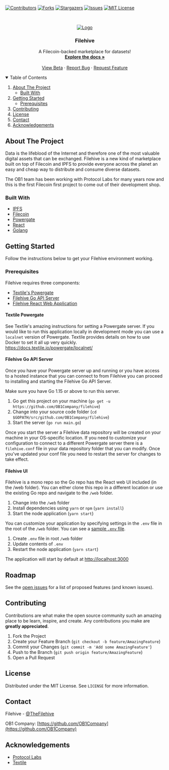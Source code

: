 [![Contributors][contributors-shield]][contributors-url] 
[![Forks][forks-shield]][forks-url]
[![Stargazers][stars-shield]][stars-url]
[![Issues][issues-shield]][issues-url]
[![MIT License][license-shield]][license-url]

<!-- PROJECT LOGO -->
<br />
<p align="center">
  <a href="https://github.com/OB1Company/filehive">
    <img src="https://filehive.app/filehive-logo.png" alt="Logo">
  </a>

  <h3 align="center">Filehive</h3>

  <p align="center">
    A Filecoin-backed marketplace for datasets!
    <br />
    <a href="https://github.com/OB1Company/filehive"><strong>Explore the docs »</strong></a>
    <br />
    <br />
    <a href="https://beta.filehive.app">View Beta</a>
    ·
    <a href="https://github.com/OB1Company/filehive/issues">Report Bug</a>
    ·
    <a href="https://github.com/OB1Company/filehive/issues">Request Feature</a>
  </p>
</p>



<!-- TABLE OF CONTENTS -->
<details open="open">
  <summary>Table of Contents</summary>
  <ol>
    <li>
      <a href="#about-the-project">About The Project</a>
      <ul>
        <li><a href="#built-with">Built With</a></li>
      </ul>
    </li>
    <li>
      <a href="#getting-started">Getting Started</a>
      <ul>
        <li><a href="#prerequisites">Prerequisites</a></li>
      </ul>
    </li>
    <li><a href="#contributing">Contributing</a></li>
    <li><a href="#license">License</a></li>
    <li><a href="#contact">Contact</a></li>
    <li><a href="#acknowledgements">Acknowledgements</a></li>
  </ol>
</details>



<!-- ABOUT THE PROJECT -->
## About The Project

Data is the lifeblood of the Internet and therefore one of the most valuable digital assets that can be exchanged. Filehive is a new kind of marketplace built on top of Filecoin and IPFS to provide everyone across the planet an easy and cheap way to distribute and consume diverse datasets. 

The OB1 team has been working with Protocol Labs for many years now and this is the first Filecoin first project to come out of their development shop.

### Built With

* [IPFS](https://ipfs.io)
* [Filecoin](https://filecoin.io)
* [Powergate](https://github.com/textileio/powergate)
* [React](https://reactjs.org)
* [Golang](https://golang.org)

<!-- GETTING STARTED -->
## Getting Started

Follow the instructions below to get your Filehive environment working.

### Prerequisites

Filehive requires three components:
* [Textile's Powergate](#textile-powergate)
* [Filehive Go API Server](#filehive-go-api-server)
* [Filehive React Web Application](#filehive-ui)

#### Textile Powergate

See Textile's amazing instructions for setting a Powergate server. If you would like to run this application locally in development mode you can use a `localnet` version of Powergate. Textile provides details on how to use Docker to set it all up very quickly. https://docs.textile.io/powergate/localnet/

#### Filehive Go API Server

Once you have your Powergate server up and running or you have access to a hosted instance that you can connect to from Filehive you can proceed to installing and starting the Filehive Go API Server.

Make sure you have Go 1.15 or above to run this server.

1. Go get this project on your machine (`go get -u https://github.com/OB1Company/filehive`)
2. Change into your source code folder (`cd $GOPATH/src/github.com/OB1Company/filehive`)
3. Start the server (`go run main.go`)

Once you start the server a Filehive data repository will be created on your machine in your OS-specific location. If you need to customize your configuration to connect to a different Powergate server there is a `filehive.conf` file in your data repository folder that you can modify. Once you've updated your conf file you need to restart the server for changes to take effect.

#### Filehive UI

Filehive is a mono repo so the Go repo has the React web UI included (in the /web folder). You can either clone this repo in a different location or use the existing Go repo and navigate to the `/web` folder.

1. Change into the `/web` folder
2. Install dependencies using `yarn` or `npm` (`yarn install`)
3. Start the node application (`yarn start`)

You can customize your application by specifying settings in the `.env` file in the root of the `/web` folder. You can see a [sample `.env` file](https://github.com/OB1Company/filehive/blob/master/web/.env_sample).

1. Create `.env` file in root `/web` folder
2. Update contents of `.env`
3. Restart the node application (`yarn start`)

The application will start by default at [http://localhost:3000](http://localhost:3000)

<!-- ROADMAP -->
## Roadmap

See the [open issues](https://github.com/OB1Company/filehive/issues) for a list of proposed features (and known issues).



<!-- CONTRIBUTING -->
## Contributing

Contributions are what make the open source community such an amazing place to be learn, inspire, and create. Any contributions you make are **greatly appreciated**.

1. Fork the Project
2. Create your Feature Branch (`git checkout -b feature/AmazingFeature`)
3. Commit your Changes (`git commit -m 'Add some AmazingFeature'`)
4. Push to the Branch (`git push origin feature/AmazingFeature`)
5. Open a Pull Request



<!-- LICENSE -->
## License

Distributed under the MIT License. See `LICENSE` for more information.



<!-- CONTACT -->
## Contact

Filehive - [@TheFilehive](https://twitter.com/thefilehive)

OB1 Company: [https://github.com/OB1Company](https://github.com/OB1Company)



<!-- ACKNOWLEDGEMENTS -->
## Acknowledgements
* [Protocol Labs](https://protocol.ai)
* [Textile](https://textile.io)


<!-- MARKDOWN LINKS & IMAGES -->
<!-- https://www.markdownguide.org/basic-syntax/#reference-style-links -->
[contributors-shield]: https://img.shields.io/github/contributors/OB1Company/filehive.svg?style=for-the-badge
[contributors-url]: https://github.com/OB1Company/filehive/graphs/contributors
[forks-shield]: https://img.shields.io/github/forks/OB1Company/filehive.svg?style=for-the-badge
[forks-url]: https://github.com/OB1Company/filehive/network/members
[stars-shield]: https://img.shields.io/github/stars/OB1Company/filehive.svg?style=for-the-badge
[stars-url]: https://github.com/OB1Company/OB1Company/filehive
[issues-shield]: https://img.shields.io/github/issues/OB1Company/filehive.svg?style=for-the-badge
[issues-url]: https://github.com/OB1Company/filehive/issues
[license-shield]: https://img.shields.io/github/license/OB1Company/filehive.svg?style=for-the-badge
[license-url]: https://github.com/OB1Company/filehive/blob/master/LICENSE.txt
[product-screenshot]: images/screenshot.png
